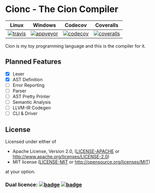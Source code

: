 # Cionc - The Cion Compiler

|        Linux        |        Windows        |       Codecov        |       Coveralls        |
|:-------------------:|:---------------------:|:--------------------:|:----------------------:|
| [![travis][10]][11] | [![appveyor][20]][21] | [![codecov][30]][31] | [![coveralls][40]][41] |

Cion is my toy programming language and this is the compiler for it.

## Planned Features

 - [x] Lexer
 - [x] AST Definition
 - [ ] Error Reporting
 - [ ] Parser
 - [ ] AST Pretty Printer
 - [ ] Semantic Analysis
 - [ ] LLVM-IR Codegen
 - [ ] CLI & Driver

## License

Licensed under either of

 * Apache License, Version 2.0, ([LICENSE-APACHE](LICENSE-APACHE) or http://www.apache.org/licenses/LICENSE-2.0)
 * MIT license ([LICENSE-MIT](LICENSE-MIT) or http://opensource.org/licenses/MIT)

at your option.

### Dual licence: [![badge][80]](LICENSE-MIT) [![badge][81]](LICENSE-APACHE)

[10]: https://travis-ci.org/Robbepop/cionc.svg?branch=master
[11]: https://travis-ci.org/Robbepop/cionc

[20]: https://ci.appveyor.com/api/projects/status/ebvd9x57t7cc050v/branch/master?svg=true
[21]: https://ci.appveyor.com/project/Robbepop/cionc/branch/master

[30]: https://codecov.io/gh/Robbepop/cionc/branch/master/graph/badge.svg
[31]: https://codecov.io/gh/Robbepop/cionc/branch/master

[40]: https://coveralls.io/repos/github/Robbepop/cionc/badge.svg?branch=master
[41]: https://coveralls.io/github/Robbepop/cionc?branch=master

[80]: https://img.shields.io/badge/license-MIT-blue.svg
[81]: https://img.shields.io/badge/license-APACHE-orange.svg
